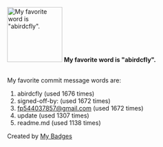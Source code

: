 <img src="https://my-badges.github.io/my-badges/favorite-word.png" alt="My favorite word is &quot;abirdcfly&quot;." title="My favorite word is &quot;abirdcfly&quot;." width="128">
<strong>My favorite word is &quot;abirdcfly&quot;.</strong>
<br><br>

My favorite commit message words are:

1. abirdcfly (used 1676 times)
2. signed-off-by: (used 1672 times)
3. <fp544037857@gmail.com> (used 1672 times)
4. update (used 1307 times)
5. readme.md (used 1138 times)


Created by <a href="https://github.com/my-badges/my-badges">My Badges</a>